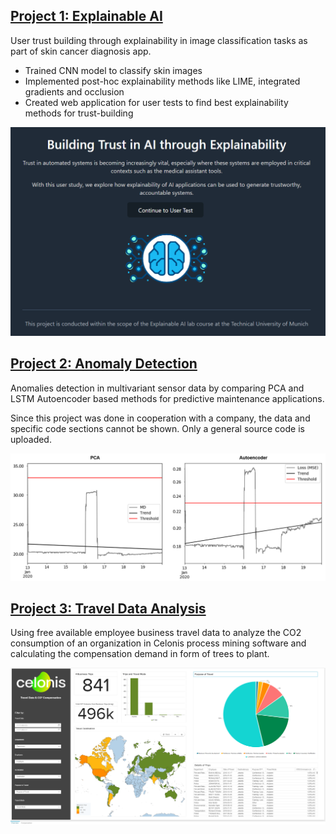 
## [Project 1: Explainable AI]
User trust building through explainability in image classification tasks as part of skin cancer diagnosis app.
* Trained CNN model to classify skin images
* Implemented post-hoc explainability methods like LIME, integrated gradients and occlusion
* Created web application for user tests to find best explainability methods for trust-building

![web](/image/web.PNG)


## [Project 2: Anomaly Detection]
Anomalies detection in multivariant sensor data by comparing PCA and LSTM Autoencoder based methods for predictive maintenance applications.

Since this project was done in cooperation with a company, the data and specific code sections cannot be shown. Only a general source code is uploaded.

![](/image/Test11.PNG)


## [Project 3: Travel Data Analysis]
Using free available employee business travel data to analyze the CO2 consumption of an organization in Celonis process mining software and calculating the compensation demand in form of trees to plant.

![](/image/CelonisAnalysis.PNG)


[Project 1: Explainable AI]: https://github.com/sophiefuu/XAI
[Project 2: Anomaly Detection]: https://github.com/sophiefuu/AnomalyDetection
[Project 3: Travel Data Analysis]: https://lnkd.in/eagKdmB
